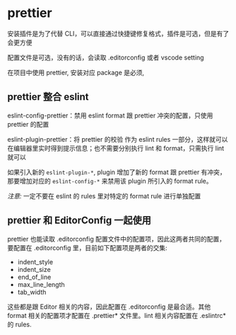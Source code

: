 prettier
==================================

安装插件是为了代替 CLI，可以直接通过快捷键修复格式，插件是可选，但是有了会更方便

配置文件是可选，没有的话，会读取 .editorconfig 或者 vscode setting

在项目中使用 prettier, 安装对应 package 是必须, 
   
## prettier 整合 eslint

eslint-config-prettier：禁用 eslint format 跟 prettier 冲突的配置，只使用 prettier 的配置

eslint-plugin-prettier：将 prettier 的校验 作为 eslint rules 一部分，这样就可以在编辑器里实时得到提示信息；也不需要分别执行 lint 和 format，只需执行 lint 就可以

如果引入新的 `eslint-plugin-*`, plugin 增加了新的 format 跟 prettier 有冲突，那要增加对应的 `eslint-config-*` 来禁用该 plugin 所引入的 format rule。

_注意:_ 一定不要在 eslint 的 rules 里对特定的 format rule 进行单独配置

## prettier 和 EditorConfig 一起使用

prettier 也能读取 .editorconfig 配置文件中的配置项，因此这两者共同的配置，要配置在 .editorconfig 里，目前如下配置项是两者的交集:

+ indent_style
+ indent_size
+ end_of_line
+ max_line_length
+ tab_width

这些都是跟 Editor 相关的内容，因此配置在 .editorconfig 是最合适。其他 format 相关的配置项才配置在 .prettier* 文件里。lint 相关内容配置在 .eslintrc* 的 rules.